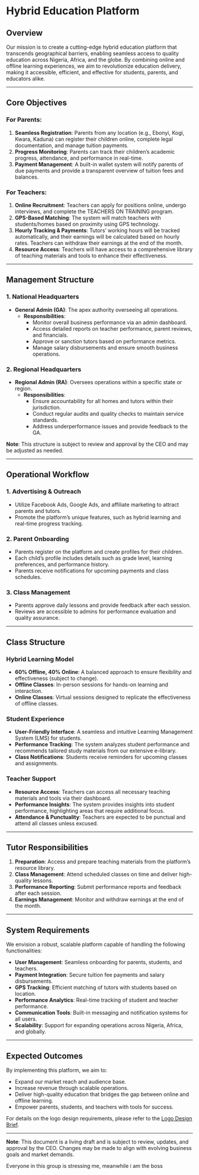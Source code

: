 # Hybrid Education Platform

## Overview

Our mission is to create a cutting-edge hybrid education platform that transcends geographical barriers, enabling seamless access to quality education across Nigeria, Africa, and the globe. By combining online and offline learning experiences, we aim to revolutionize education delivery, making it accessible, efficient, and effective for students, parents, and educators alike.

---

## Core Objectives

### For Parents:
1. **Seamless Registration**: Parents from any location (e.g., Ebonyi, Kogi, Kwara, Kaduna) can register their children online, complete legal documentation, and manage tuition payments.
2. **Progress Monitoring**: Parents can track their children’s academic progress, attendance, and performance in real-time.
3. **Payment Management**: A built-in wallet system will notify parents of due payments and provide a transparent overview of tuition fees and balances.

### For Teachers:
1. **Online Recruitment**: Teachers can apply for positions online, undergo interviews, and complete the TEACHERS ON TRAINING program.
2. **GPS-Based Matching**: The system will match teachers with students/homes based on proximity using GPS technology.
3. **Hourly Tracking & Payments**: Tutors’ working hours will be tracked automatically, and their earnings will be calculated based on hourly rates. Teachers can withdraw their earnings at the end of the month.
4. **Resource Access**: Teachers will have access to a comprehensive library of teaching materials and tools to enhance their effectiveness.

---

## Management Structure

### 1. **National Headquarters**
- **General Admin (GA)**: The apex authority overseeing all operations.
  - **Responsibilities**:
    - Monitor overall business performance via an admin dashboard.
    - Access detailed reports on teacher performance, parent reviews, and financials.
    - Approve or sanction tutors based on performance metrics.
    - Manage salary disbursements and ensure smooth business operations.

### 2. **Regional Headquarters**
- **Regional Admin (RA)**: Oversees operations within a specific state or region.
  - **Responsibilities**:
    - Ensure accountability for all homes and tutors within their jurisdiction.
    - Conduct regular audits and quality checks to maintain service standards.
    - Address underperformance issues and provide feedback to the GA.

**Note**: This structure is subject to review and approval by the CEO and may be adjusted as needed.

---

## Operational Workflow

### 1. **Advertising & Outreach**
- Utilize Facebook Ads, Google Ads, and affiliate marketing to attract parents and tutors.
- Promote the platform’s unique features, such as hybrid learning and real-time progress tracking.

### 2. **Parent Onboarding**
- Parents register on the platform and create profiles for their children.
- Each child’s profile includes details such as grade level, learning preferences, and performance history.
- Parents receive notifications for upcoming payments and class schedules.

### 3. **Class Management**
- Parents approve daily lessons and provide feedback after each session.
- Reviews are accessible to admins for performance evaluation and quality assurance.

---

## Class Structure

### Hybrid Learning Model
- **60% Offline, 40% Online**: A balanced approach to ensure flexibility and effectiveness (subject to change).
- **Offline Classes**: In-person sessions for hands-on learning and interaction.
- **Online Classes**: Virtual sessions designed to replicate the effectiveness of offline classes.

### Student Experience
- **User-Friendly Interface**: A seamless and intuitive Learning Management System (LMS) for students.
- **Performance Tracking**: The system analyzes student performance and recommends tailored study materials from our extensive e-library.
- **Class Notifications**: Students receive reminders for upcoming classes and assignments.

### Teacher Support
- **Resource Access**: Teachers can access all necessary teaching materials and tools via their dashboard.
- **Performance Insights**: The system provides insights into student performance, highlighting areas that require additional focus.
- **Attendance & Punctuality**: Teachers are expected to be punctual and attend all classes unless excused.

---

## Tutor Responsibilities

1. **Preparation**: Access and prepare teaching materials from the platform’s resource library.
2. **Class Management**: Attend scheduled classes on time and deliver high-quality lessons.
3. **Performance Reporting**: Submit performance reports and feedback after each session.
4. **Earnings Management**: Monitor and withdraw earnings at the end of the month.

---

## System Requirements

We envision a robust, scalable platform capable of handling the following functionalities:
- **User Management**: Seamless onboarding for parents, students, and teachers.
- **Payment Integration**: Secure tuition fee payments and salary disbursements.
- **GPS Tracking**: Efficient matching of tutors with students based on location.
- **Performance Analytics**: Real-time tracking of student and teacher performance.
- **Communication Tools**: Built-in messaging and notification systems for all users.
- **Scalability**: Support for expanding operations across Nigeria, Africa, and globally.

---

## Expected Outcomes

By implementing this platform, we aim to:
- Expand our market reach and audience base.
- Increase revenue through scalable operations.
- Deliver high-quality education that bridges the gap between online and offline learning.
- Empower parents, students, and teachers with tools for success.


For details on the logo design requirements, please refer to the [Logo Design Brief](LOGO_BRIEF.md).

---



**Note**: This document is a living draft and is subject to review, updates, and approval by the CEO. Changes may be made to align with evolving business goals and market demands.


Everyone in this group is stressing me, meanwhile i am the boss
